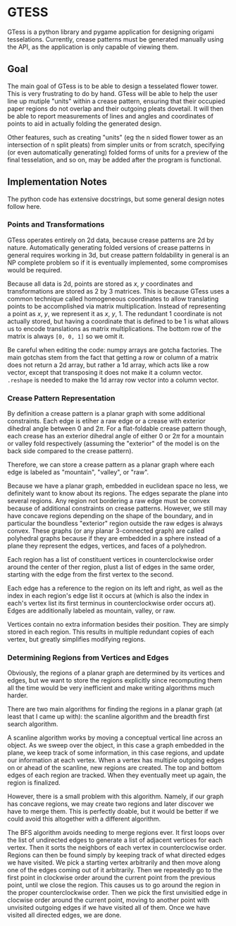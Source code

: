 # GTESS
GTess is a python library and pygame application for designing origami tesselations.
Currently, crease patterns must be generated manually using the API, as the application is
only capable of viewing them.

## Goal
The main goal of GTess is to be able to design a tesselated flower tower.
This is very frustrating to do by hand.
GTess will be able to help the user line up mutiple "units" within a crease pattern,
ensuring that their occupied paper regions do not overlap and their outgoing pleats dovetail.
It will then be able to report measurements of lines and angles and coordinates of points
to aid in actually folding the generated design.

Other features, such as creating "units" (eg the n sided flower tower as an intersection
of n split pleats) from simpler units or from scratch, specifying (or even automatically
generating) folded forms of units for a preview of the final tesselation, and so on,
may be added after the program is functional.

## Implementation Notes
The python code has extensive docstrings, but some general design notes follow here.

### Points and Transformations

GTess operates entirely on 2d data, because crease patterns are 2d by nature.
Automatically generating folded versions of crease patterns in general requires working in
3d, but crease pattern foldability in general is an NP complete problem so if it is
eventually implemented, some compromises would be required.

Because all data is 2d, points are stored as $x$, $y$ coordinates and transformations are
stored as 2 by 3 matrices.  This is because GTess uses a common technique called
homogeneous coordinates to allow translating points to be accomplished via matrix
multiplication.  Instead of representing a point as $x$, $y$, we represent it as
$x$, $y$, $1$.  The redundant $1$ coordinate is not actually stored, but having a
coordinate that is defined to be $1$ is what allows us to encode translations as matrix
multiplications.  The bottom row of the matrix is always `[0, 0, 1]` so we omit it.

Be careful when editing the code: numpy arrays are gotcha factories.  The main gotchas
stem from the fact that getting a row or column of a matrix does not return a 2d array,
but rather a 1d array, which acts like a row vector, except that transposing it does not
make it a column vector.  `.reshape` is needed to make the 1d array row vector into a
column vector.

### Crease Pattern Representation

By definition a crease pattern is a planar graph with some additional constraints.
Each edge is etiher a raw edge or a crease with exterior dihedral angle between $0$ and
$2\pi$.  For a flat-foldable crease pattern though, each crease has an exterior dihedral
angle of either $0$ or $2\pi$ for a mountain or valley fold respectively (assuming the
"exterior" of the model is on the back side compared to the crease pattern).

Therefore, we can store a crease pattern as a planar graph where each edge is
labeled as "mountain", "valley", or "raw".

Because we have a planar graph, embedded in euclidean space no less, we definitely want
to know about its regions.  The edges separate the plane into several regions.
Any region not bordering a raw edge must be convex because of additional constraints on
crease patterns.  However, we still may have concave regions depending on the shape of the
boundary, and in particular the boundless "exterior" region outside the raw edges
is always convex.  These graphs (or any planar 3-connected graph) are called polyhedral
graphs because if they are embedded in a sphere instead of a plane they represent the
edges, vertices, and faces of a polyhedron.

Each region has a list of constituent vertices in counterclockwise order around the
center of ther region, plust a list of edges in the same order, starting with the edge
from the first vertex to the second.

Each edge has a reference to the region on its left and right, as well as the index in
each region's edge list it occurs at (which is also the index in each's vertex list its
first terminus in counterclockwise order occurs at).  Edges are additionally labeled as
mountain, valley, or raw.

Vertices contain no extra information besides their position.  They are simply stored
in each region.  This results in multiple redundant copies of each vertex, but greatly
simplifies modifying regions.

### Determining Regions from Vertices and Edges

Obviously, the regions of a planar graph are determined by its vertices and edges, but
we want to store the regions explicitly since recomputing them all the time would be
very inefficient and make writing algorithms much harder.

There are two main algorithms for finding the regions in a planar graph (at least that
I came up with): the scanline algorithm and the breadth first search algorithm.

A scanline algorithm works by moving a conceptual vertical line across an object.
As we sweep over the object, in this case a graph embedded in the plane, we keep
track of some information, in this case regions, and update our information at each
vertex.  When a vertex has multiple outgoing edges on or ahead of the scanline,
new regions are created.  The top and bottom edges of each region are tracked.
When they eventually meet up again, the region is finalized.

However, there is a small problem with this algorithm.  Namely, if our graph has
concave regions, we may create two regions and later discover we have to merge them.
This is perfectly doable, but it would be better if we could avoid this altogether
with a different algorithm.

The BFS algorithm avoids needing to merge regions ever.  It first loops over the
list of undirected edges to generate a list of adjacent vertices for each vertex.
Then it sorts the neighbors of each vertex in counterclocwise order.
Regions can then be found simply by keeping track of what directed edges we have
visited.  We pick a starting vertex arbitrarily and then move along one of the
edges coming out of it arbitrarily.  Then we repeatedly go to the first point
in clockwise order around the current point from the previous point, until
we close the region.  This causes us to go around the region in the proper
counterclockwise order.  Then we pick the first unvisitied edge in clocwise order
around the current point, moving to another point with unvisited outgoing edges
if we have visited all of them.  Once we have visited all directed edges, we are
done.

